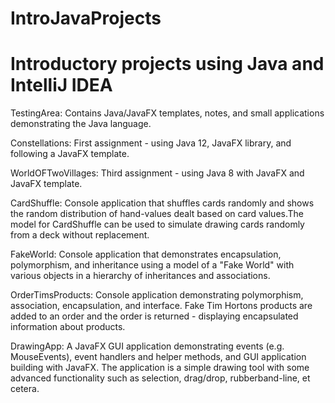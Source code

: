 # IntroJavaProjects
Introductory projects using Java and IntelliJ IDEA
====================================================

TestingArea: Contains Java/JavaFX templates, notes, and small applications demonstrating the Java language.

Constellations: First assignment - using Java 12, JavaFX library, and following a JavaFX template.

WorldOFTwoVillages: Third assignment - using Java 8 with JavaFX and JavaFX template.

CardShuffle: Console application that shuffles cards randomly and shows the random distribution of hand-values dealt based on card values.The model for CardShuffle can be used to simulate drawing cards randomly from a deck without replacement.

FakeWorld: Console application that demonstrates encapsulation, polymorphism, and inheritance using a model of a "Fake World" with various objects in a hierarchy of inheritances and associations.

OrderTimsProducts: Console application demonstrating polymorphism, association, encapsulation, and interface. Fake Tim Hortons products are added to an order and the order is returned - displaying encapsulated information about products.

DrawingApp: A JavaFX GUI application demonstrating events (e.g. MouseEvents), event handlers and helper methods, and GUI application building with JavaFX. The application is a simple drawing tool with some advanced functionality such as selection, drag/drop, rubberband-line, et cetera.
